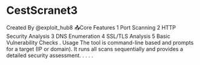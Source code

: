 # CestScranet3





Created By @exploit_hub8
📤Core Features
1 Port Scanning
2 HTTP Security Analysis
3 DNS Enumeration
4 SSL/TLS Analysis
5 Basic Vulnerability Checks
.
Usage
The tool is command-line based and prompts for a target (IP or domain). It runs all scans sequentially and provides a detailed security assessment.
.
.
.
.
